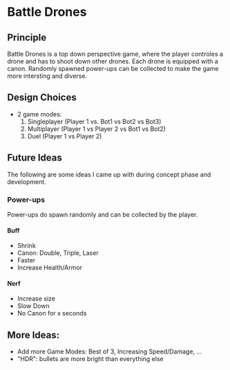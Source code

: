 # Battle Drones

## Principle
Battle Drones is a top down perspective game, where the player controles a drone and has to shoot down other drones.
Each drone is equipped with a canon.
Randomly spawned power-ups can be collected to make the game more intersting and diverse.


## Design Choices
- 2 game modes:
    1. Singleplayer (Player 1 vs. Bot1 vs Bot2 vs Bot3)
    2. Multiplayer (Player 1 vs Player 2 vs Bot1 vs Bot2)
	3. Duel (Player 1 vs Player 2)


## Future Ideas
The following are some ideas I came up with during concept phase and development.

### Power-ups
Power-ups do spawn randomly and can be collected by the player.
#### Buff
- Shrink
- Canon: Double, Triple, Laser
- Faster
- Increase Health/Armor

#### Nerf
- Increase size
- Slow Down
- No Canon for x seconds

## More Ideas:
- Add more Game Modes: Best of 3, Increasing Speed/Damage, ...
- "HDR": bullets are more bright than everything else
